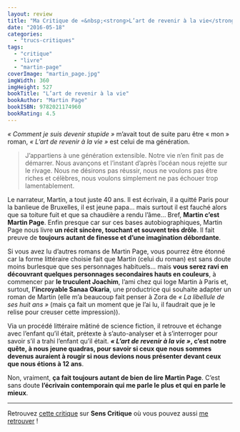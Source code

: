 ```yaml
---
layout: review
title: "Ma Critique de «&nbsp;<strong>L’art de revenir à la vie</strong>&nbsp;» de <em>Martin Page</em>"
date: "2016-05-18"
categories: 
  - "trucs-critiques"
tags: 
  - "critique"
  - "livre"
  - "martin-page"
coverImage: "martin_page.jpg"
imgWidth: 360
imgHeight: 527
bookTitle: "L’art de revenir à la vie"
bookAuthor: "Martin Page"
bookISBN: 9782021174960  
bookRating: 4.5
---
```


_« Comment je suis devenir stupide »_ m’avait tout de suite paru être « mon » roman, _« L’art de revenir à la vie »_ est celui de ma génération.

<blockquote class="citation">
	J’appartiens à une génération extensible. Notre vie n’en finit pas de démarrer. Nous avançons et l’instant d’après l’océan nous rejette sur le rivage. Nous ne désirons pas réussir, nous ne voulons pas être riches et célèbres, nous voulons simplement ne pas échouer trop lamentablement.
</blockquote>

Le narrateur, Martin, a tout juste 40 ans. Il est écrivain, il a quitté Paris pour la banlieue de Bruxelles, il est jeune papa... mais surtout il est fauché alors que sa toiture fuit et que sa chaudière a rendu l’âme... Bref, **Martin c’est Martin Page**. Enfin presque car sur ces bases autobiographiques, Martin Page nous livre **un récit sincère, touchant et souvent très drôle**. Il fait preuve de **toujours autant de finesse et d’une imagination débordante**.

Si vous avez lu d’autres romans de Martin Page, vous pourrez être étonné car la forme littéraire choisie fait que Martin (celui du roman) est sans doute moins burlesque que ses personnages habituels... mais **vous serez ravi en découvrant quelques personnages secondaires hauts en couleurs**, à commencer par **le truculent Joachim**, l’ami chez qui loge Martin à Paris et, surtout, **l’incroyable Sanaa Okaria**, une productrice qui souhaite adapter un roman de Martin (elle m’a beaucoup fait penser à Zora de _« La libellule de ses huit ans »_ (mais ça fait un moment que je l’ai lu, il faudrait que je le relise pour creuser cette impression)).

Via un procédé littéraire mâtiné de science fiction, il retrouve et échange avec l’enfant qu’il était, prétexte à s’auto-analyser et à s’interroger pour savoir s’il a trahi l’enfant qu’il était. **_« L’art de revenir à la vie »_, c’est notre quête, à nous jeune quadras, pour savoir si ceux que nous sommes devenus auraient à rougir si nous devions nous présenter devant ceux que nous étions à 12 ans**.

Non, vraiment, **ça fait toujours autant de bien de lire Martin Page**. C’est sans doute **l’écrivain contemporain qui me parle le plus et qui en parle le mieux**.

* * *

Retrouvez [cette critique](http://www.senscritique.com/livre/L_Art_de_revenir_a_la_vie/critique/94597310) sur **Sens Critique** où vous pouvez aussi [me retrouver](http://www.senscritique.com/Arnaud_Malon) !
